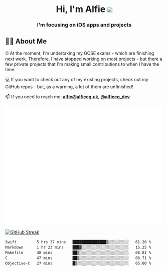 <h1 align="center">Hi, I'm Alfie <img src="https://raw.githubusercontent.com/MartinHeinz/MartinHeinz/master/wave.gif" width="30px"></h1>
<h3 align="center">I'm focusing on iOS apps and projects</h3>


## 🙋‍♂️ About Me

⏰ At the moment, I'm undertaking my GCSE exams - which are finishing next werk. Therefore, I have stopped working on _most_ projects - but there a few private projects that I'm making small contributions to when I have the time.

💻 If you want to check out any of my existing projects, check out my GitHub repos - but, as a warning, a lot of them are unfinished!

📫 If you need to reach me: **alfie@alfiecg.uk**, **[@alfiecg_dev](https://twitter.com/alfiecg_dev)**

<img align="center" src="/github-metrics.svg" alt="Metrics" width="500">

[![GitHub Streak](https://streak-stats.demolab.com/?user=alfiecg24)](https://git.io/streak-stats)

<!--START_SECTION:waka-->

```txt
Swift         5 hrs 37 mins   ███████████████▒░░░░░░░░░   61.20 %
Markdown      1 hr 23 mins    ███▓░░░░░░░░░░░░░░░░░░░░░   15.25 %
Makefile      48 mins         ██▒░░░░░░░░░░░░░░░░░░░░░░   08.81 %
C             47 mins         ██▒░░░░░░░░░░░░░░░░░░░░░░   08.71 %
Objective-C   27 mins         █▒░░░░░░░░░░░░░░░░░░░░░░░   05.00 %
```

<!--END_SECTION:waka-->
